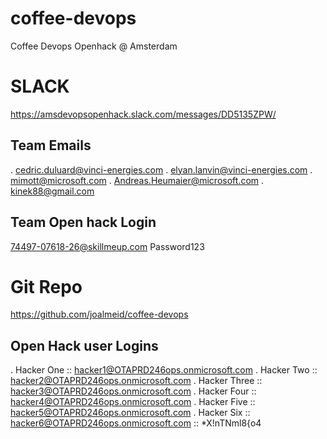 # coffee-devops
Coffee Devops Openhack @ Amsterdam

# SLACK
https://amsdevopsopenhack.slack.com/messages/DD5135ZPW/

## Team Emails
. cedric.duluard@vinci-energies.com
. elyan.lanvin@vinci-energies.com
. mimott@microsoft.com
. Andreas.Heumaier@microsoft.com
. kinek88@gmail.com

## Team Open hack Login
74497-07618-26@skillmeup.com
Password123

# Git Repo
https://github.com/joalmeid/coffee-devops

## Open Hack user Logins
 . Hacker One :: hacker1@OTAPRD246ops.onmicrosoft.com
 . Hacker Two :: hacker2@OTAPRD246ops.onmicrosoft.com
 . Hacker Three :: hacker3@OTAPRD246ops.onmicrosoft.com
 . Hacker Four :: hacker4@OTAPRD246ops.onmicrosoft.com
 . Hacker Five :: hacker5@OTAPRD246ops.onmicrosoft.com
. Hacker Six :: hacker6@OTAPRD246ops.onmicrosoft.com :: *X!nTNml8{o4
